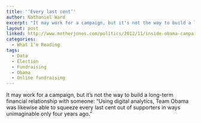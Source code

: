 ```yaml
---
title: '‘Every last cent’'
author: Nathaniel Ward
excerpt: "It may work for a campaign, but it's not the way to build a long-term financial relationship with someone."
layout: post
linked: http://www.motherjones.com/politics/2012/11/inside-obama-campaign-tech-operation
categories:
  - What I’m Reading
tags:
  - Data
  - Election
  - Fundraising
  - Obama
  - Online fundraising
---
```

It may work for a campaign, but it’s not the way to build a long-term financial relationship with someone: “Using digital analytics, Team Obama was likewise able to squeeze every last cent out of supporters in ways unimaginable only four years ago.”